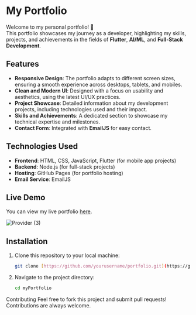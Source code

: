 # My Portfolio

Welcome to my personal portfolio! 🎉  
This portfolio showcases my journey as a developer, highlighting my skills, projects, and achievements in the fields of **Flutter**, **AI/ML**, and **Full-Stack Development**.

## Features

- **Responsive Design**: The portfolio adapts to different screen sizes, ensuring a smooth experience across desktops, tablets, and mobiles.
- **Clean and Modern UI**: Designed with a focus on usability and aesthetics, using the latest UI/UX practices.
- **Project Showcase**: Detailed information about my development projects, including technologies used and their impact.
- **Skills and Achievements**: A dedicated section to showcase my technical expertise and milestones.
- **Contact Form**: Integrated with **EmailJS** for easy contact.

## Technologies Used

- **Frontend**: HTML, CSS, JavaScript, Flutter (for mobile app projects)
- **Backend**: Node.js (for full-stack projects)
- **Hosting**: GitHub Pages (for portfolio hosting)
- **Email Service**: EmailJS

## Live Demo

You can view my live portfolio [here](https://www.linkedin.com/posts/narasimhanaidukorrapati_%F0%9D%97%A0%F0%9D%98%86-%F0%9D%97%BD%F0%9D%97%BC%F0%9D%97%BF%F0%9D%98%81%F0%9D%97%B3%F0%9D%97%BC%F0%9D%97%B9%F0%9D%97%B6%F0%9D%97%BC-%F0%9D%97%B1%F0%9D%97%B2%F0%9D%98%80%F0%9D%97%B6%F0%9D%97%B4%F0%9D%97%BB-%F0%9D%97%B6%F0%9D%98%80-activity-7282628322948194304-SYPo?utm_source=share&utm_medium=member_desktop).

![Provider (3)](https://github.com/user-attachments/assets/5d598464-43c6-449e-9571-44da5854e882)



## Installation

1. Clone this repository to your local machine:
   ```bash
   git clone [https://github.com/yourusername/portfolio.git](https://github.com/naidu199/myPortfolio.git)
2. Navigate to the project directory:
   ```bash
   cd myPortfolio
   
Contributing
Feel free to fork this project and submit pull requests! Contributions are always welcome.
